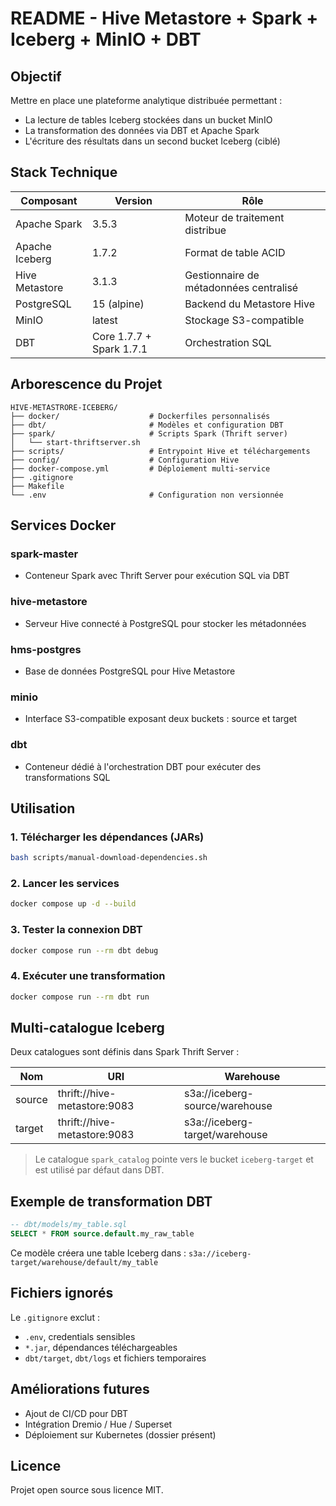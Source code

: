 # README - Hive Metastore + Spark + Iceberg + MinIO + DBT

## Objectif

Mettre en place une plateforme analytique distribuée permettant :

* La lecture de tables Iceberg stockées dans un bucket MinIO
* La transformation des données via DBT et Apache Spark
* L'écriture des résultats dans un second bucket Iceberg (ciblé)

## Stack Technique

| Composant      | Version                  | Rôle                                   |
| -------------- | ------------------------ | -------------------------------------- |
| Apache Spark   | 3.5.3                    | Moteur de traitement distribue         |
| Apache Iceberg | 1.7.2                    | Format de table ACID                   |
| Hive Metastore | 3.1.3                    | Gestionnaire de métadonnées centralisé |
| PostgreSQL     | 15 (alpine)              | Backend du Metastore Hive              |
| MinIO          | latest                   | Stockage S3-compatible                 |
| DBT            | Core 1.7.7 + Spark 1.7.1 | Orchestration SQL                      |

## Arborescence du Projet

```
HIVE-METASTRORE-ICEBERG/
├── docker/                    # Dockerfiles personnalisés
├── dbt/                       # Modèles et configuration DBT
├── spark/                     # Scripts Spark (Thrift server)
│   └── start-thriftserver.sh
├── scripts/                   # Entrypoint Hive et téléchargements
├── config/                    # Configuration Hive
├── docker-compose.yml         # Déploiement multi-service
├── .gitignore
├── Makefile
└── .env                       # Configuration non versionnée
```

## Services Docker

### spark-master

* Conteneur Spark avec Thrift Server pour exécution SQL via DBT

### hive-metastore

* Serveur Hive connecté à PostgreSQL pour stocker les métadonnées

### hms-postgres

* Base de données PostgreSQL pour Hive Metastore

### minio

* Interface S3-compatible exposant deux buckets : source et target

### dbt

* Conteneur dédié à l'orchestration DBT pour exécuter des transformations SQL

## Utilisation

### 1. Télécharger les dépendances (JARs)

```bash
bash scripts/manual-download-dependencies.sh
```

### 2. Lancer les services

```bash
docker compose up -d --build
```

### 3. Tester la connexion DBT

```bash
docker compose run --rm dbt debug
```

### 4. Exécuter une transformation

```bash
docker compose run --rm dbt run
```

## Multi-catalogue Iceberg

Deux catalogues sont définis dans Spark Thrift Server :

| Nom    | URI                          | Warehouse                      |
| ------ | ---------------------------- | ------------------------------ |
| source | thrift://hive-metastore:9083 | s3a://iceberg-source/warehouse |
| target | thrift://hive-metastore:9083 | s3a://iceberg-target/warehouse |

> Le catalogue `spark_catalog` pointe vers le bucket `iceberg-target` et est utilisé par défaut dans DBT.

## Exemple de transformation DBT

```sql
-- dbt/models/my_table.sql
SELECT * FROM source.default.my_raw_table
```

Ce modèle créera une table Iceberg dans :
`s3a://iceberg-target/warehouse/default/my_table`

## Fichiers ignorés

Le `.gitignore` exclut :

* `.env`, credentials sensibles
* `*.jar`, dépendances téléchargeables
* `dbt/target`, `dbt/logs` et fichiers temporaires

## Améliorations futures

* Ajout de CI/CD pour DBT
* Intégration Dremio / Hue / Superset
* Déploiement sur Kubernetes (dossier présent)

## Licence

Projet open source sous licence MIT.
